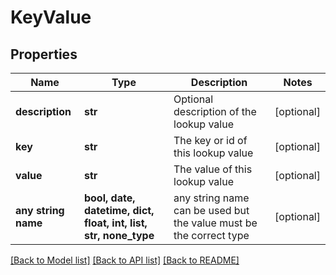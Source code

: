 # KeyValue


## Properties
Name | Type | Description | Notes
------------ | ------------- | ------------- | -------------
**description** | **str** | Optional description of the lookup value | [optional] 
**key** | **str** | The key or id of this lookup value | [optional] 
**value** | **str** | The value of this lookup value | [optional] 
**any string name** | **bool, date, datetime, dict, float, int, list, str, none_type** | any string name can be used but the value must be the correct type | [optional]

[[Back to Model list]](../README.md#documentation-for-models) [[Back to API list]](../README.md#documentation-for-api-endpoints) [[Back to README]](../README.md)


